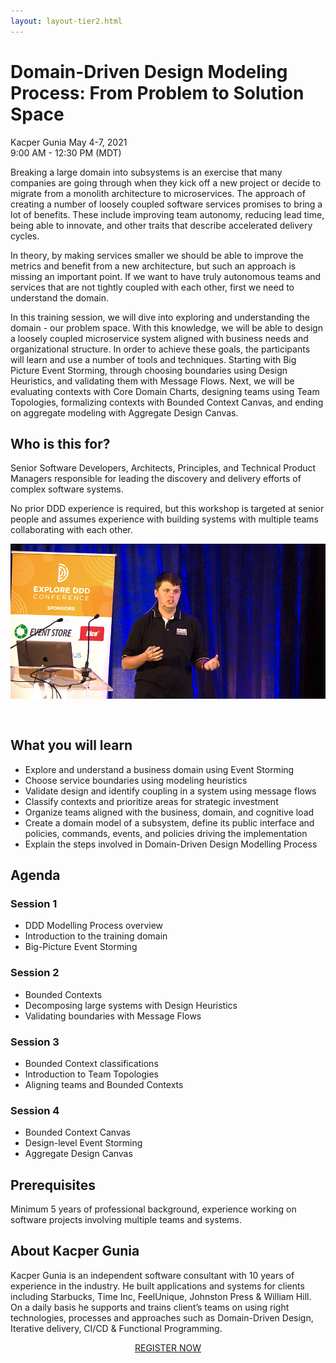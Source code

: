```yaml
---
layout: layout-tier2.html
---
```

<div class="container section workshop-single-page">
    <div class="row">
      <div class="col-xs-12 col-sm-2">
            <div class="speaker-container">
                <div class="speaker-img kacper-gunia keep-color"></div>
                </div>
            </div>
            <div class="col-xs-12 col-sm-8 content">
                <h1>Domain-Driven Design Modeling Process: From Problem to Solution Space</h1>
                <p><span class="speaker-name">Kacper Gunia</span>
                <span class="duration">May 4-7, 2021<br>9:00 AM - 12:30 PM (MDT)</span></p>
                <p>Breaking a large domain into subsystems is an exercise that many companies are going through when they kick off a new project or decide to migrate from a monolith architecture to microservices. The approach of creating a number of loosely coupled software services promises to bring a lot of benefits. These include improving team autonomy, reducing lead time, being able to innovate, and other traits that describe accelerated delivery cycles.</p>
                <p>In theory, by making services smaller we should be able to improve the metrics and benefit from a new architecture, but such an approach is missing an important point. If we want to have truly autonomous teams and services that are not tightly coupled with each other, first we need to understand the domain.</p>
                <p>In this training session, we will dive into exploring and understanding the domain - our problem space. With this knowledge, we will be able to design a loosely coupled microservice system aligned with business needs and organizational structure. In order to achieve these goals, the participants will learn and use a number of tools and techniques. Starting with Big Picture Event Storming, through choosing boundaries using Design Heuristics, and validating them with Message Flows. Next, we will be evaluating contexts with Core Domain Charts, designing teams using Team Topologies, formalizing contexts with Bounded Context Canvas, and ending on aggregate modeling with Aggregate Design Canvas.</p>
                <h2>Who is this for?</h2>
                <p>Senior Software Developers, Architects, Principles, and Technical Product Managers responsible for leading the discovery and delivery efforts of complex software systems.</p>
                <p>No prior DDD experience is required, but this workshop is targeted at senior people and assumes experience with building systems with multiple teams collaborating with each other.</p>
                <img src="../img/workshop/Workshop-Kacper-Gunia-1.jpg" class="speaker--workshop-content-img" alt="" style="margin-bottom: 30px;"/>
                <h2>What you will learn</h2>
                <ul>
                    <li>Explore and understand a business domain using Event Storming</li>
                    <li>Choose service boundaries using modeling heuristics</li>
                    <li>Validate design and identify coupling in a system using message flows</li>
                    <li>Classify contexts and prioritize areas for strategic investment</li>
                    <li>Organize teams aligned with the business, domain, and cognitive load</li>
                    <li>Create a domain model of a subsystem, define its public interface and policies, commands, events, and policies driving the implementation</li>
                    <li>Explain the steps involved in Domain-Driven Design Modelling Process</li>
                </ul>
                <h2>Agenda</h2>
                <h3>Session 1</h3>
                <ul>
                    <li>DDD Modelling Process overview</li>
                    <li>Introduction to the training domain</li>
                    <li>Big-Picture Event Storming</li>
                </ul>
                <h3>Session 2</h3>
                <ul>
                    <li>Bounded Contexts</li>
                    <li>Decomposing large systems with Design Heuristics</li>
                    <li>Validating boundaries with Message Flows</li>
                </ul>
                <h3>Session 3</h3>
                <ul>
                    <li>Bounded Context classifications</li>
                    <li>Introduction to Team Topologies</li>
                    <li>Aligning teams and Bounded Contexts</li>
                </ul>
                <h3>Session 4</h3>
                <ul>
                    <li>Bounded Context Canvas</li>
                    <li>Design-level Event Storming</li>
                    <li>Aggregate Design Canvas</li>
                </ul>
                <h2>Prerequisites</h2>
                <p>Minimum 5 years of professional background, experience working on software projects involving multiple teams and systems.</p>
                <h2 class="text-center">About Kacper Gunia</h2>
                <div class="speaker-img-in-content kacper-gunia keep-color"></div>
                <p>Kacper Gunia is an independent software consultant with 10 years of experience in the industry. He built applications and systems for clients including Starbucks, Time Inc, FeelUnique, Johnston Press &amp; William Hill. On a daily basis he supports and trains client’s teams on using right technologies, processes and approaches such as Domain-Driven Design, Iterative delivery, CI/CD &amp; Functional Programming.</p>
                <div class="col-xs-12" align="center">
                    <a class="btn" href="https://ti.to/EDDD/explore-ddd-2021-spring-workshops">REGISTER NOW</a>
                </div>
            </div>
        </div>
    </div>
</div>